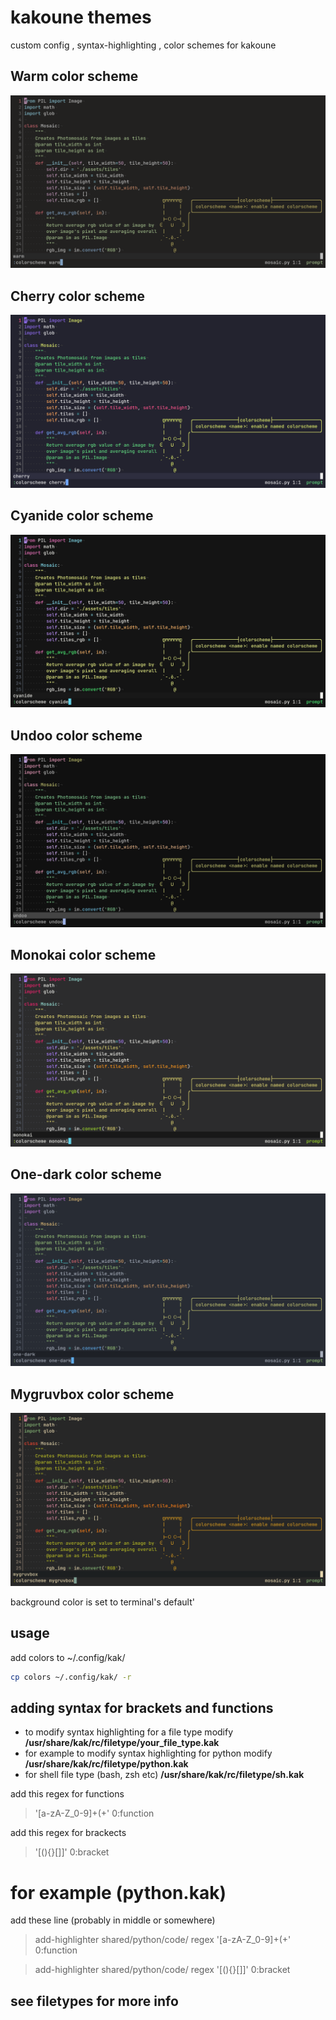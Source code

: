 # kakoune themes
custom config , syntax-highlighting , color schemes for kakoune

## Warm color scheme
![Warm color scheme ](https://github.com/anhsirk0/kakoune/blob/main/screenshots/warm.png)

## Cherry color scheme
![Cherry color scheme ](https://github.com/anhsirk0/kakoune/blob/main/screenshots/cherry.png)

## Cyanide color scheme
![Cyanide color scheme ](https://github.com/anhsirk0/kakoune/blob/main/screenshots/cyanide.png)

## Undoo color scheme
![Undoo color scheme ](https://github.com/anhsirk0/kakoune/blob/main/screenshots/undoo.png)

## Monokai color scheme
![Monokai color scheme ](https://github.com/anhsirk0/kakoune/blob/main/screenshots/monokai.png)

## One-dark color scheme
![One-dark color scheme ](https://github.com/anhsirk0/kakoune/blob/main/screenshots/one_dark.png)

## Mygruvbox color scheme
![Mygruvbox color scheme ](https://github.com/anhsirk0/kakoune/blob/main/screenshots/mygruvbox.png)

background color is set to terminal's default'
## usage
add colors to ~/.config/kak/
```bash
cp colors ~/.config/kak/ -r
```

## adding syntax for brackets and functions
 - to modify syntax highlighting for a file type modify **/usr/share/kak/rc/filetype/your_file_type.kak**
 - for example to modify syntax highlighting for python modify **/usr/share/kak/rc/filetype/python.kak**
 - for shell file type (bash, zsh etc) **/usr/share/kak/rc/filetype/sh.kak**  

add this regex for functions
> '[a-zA-Z_0-9]+\(+' 0:function

add this regex for brackects
> '[(){}\[\]]' 0:bracket

# for example (python.kak)
add these line (probably in middle or somewhere)

> add-highlighter shared/python/code/ regex '[a-zA-Z_0-9]+\(+' 0:function

> add-highlighter shared/python/code/ regex '[(){}\[\]]' 0:bracket

## see filetypes for more info
